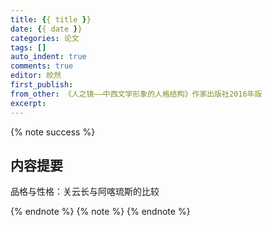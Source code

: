 ```yaml
---
title: {{ title }}
date: {{ date }}
categories: 论文
tags: []
auto_indent: true
comments: true
editor: 皎然
first_publish:
from_other: 《人之镜——中西文学形象的人格结构》作家出版社2016年版
excerpt:
---
```

{% note success %}
## 内容提要
品格与性格：关云长与阿喀琉斯的比较

{% endnote %}
{% note %}
{% endnote %}
